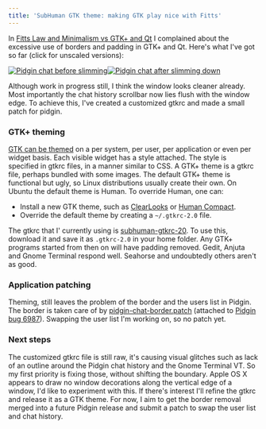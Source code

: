 ```yaml
---
title: 'SubHuman GTK theme: making GTK play nice with Fitts'
---
```


In [Fitts Law and Minimalism vs GTK+ and
Qt](/blog/2008/09/18/fitts-law-and-minimalism-vs-gtk-and-qt/)
I complained about the excessive use of borders and padding in GTK+ and
Qt. Here's what I've got so far (click for unscaled versions):

[![Pidgin
chat before
slimming](../../../uploads/2008/09/pidgin-chat-before.png "pidgin-chat-before")](../../../uploads/2008/09/pidgin-chat-before.png)[![Pidgin
chat after slimming
down](../../../uploads/2008/09/pidgin-chat-after.png "pidgin-chat-after")](../../../uploads/2008/09/pidgin-chat-after.png)

Although work in progress still, I think the window looks cleaner
already. Most importantly the chat history scrollbar now lies flush with
the window edge. To achieve this, I've created a customized gtkrc and
made a small patch for pidgin. <!--more-->

### GTK+ theming

[GTK can be
themed](http://live.gnome.org/GnomeArt/Tutorials/GtkThemes%20) on a per
system, per user, per application or even per widget basis. Each visible
widget has a style attached. The style is specified in gtkrc files, in a
manner similar to CSS. A GTK+ theme is a gtkrc file, perhaps bundled
with some images. The default GTK+ theme is functional but ugly, so
Linux distributions usually create their own. On Ubuntu the default
theme is Human. To override Human, one can:

-   Install a new GTK theme, such as
    [ClearLooks](http://www.gnome-look.org/content/show.php?content=19527)
    or [Human
    Compact](http://www.gnome-look.org/content/show.php?content=80980).
-   Override the default theme by creating a `~/.gtkrc-2.0` file.

The gtkrc that I' currently using is
[subhuman-gtkrc-20](../../../uploads/2008/09/subhuman-gtkrc-20).
To use this, download it and save it as `.gtkrc-2.0` in your home
folder. Any GTK+ programs started from then on will have padding
removed. Gedit, Anjuta and Gnome Terminal respond well. Seahorse and
undoubtedly others aren't as good.

### Application patching

Theming, still leaves the problem of the border and the users list in
Pidgin. The border is taken care of by
[pidgin-chat-border.patch](http://developer.pidgin.im/attachment/ticket/6987/pidgin-chat-border.patch)
(attached to [Pidgin bug 6987](http://developer.pidgin.im/ticket/6987)).
Swapping the user list I'm working on, so no patch yet.

### Next steps

The customized gtkrc file is still raw, it's causing visual glitches
such as lack of an outline around the Pidgin chat history and the Gnome
Terminal VT. So my first priority is fixing those, without shifting the
boundary. Apple OS X appears to draw no window decorations along the
vertical edge of a window, I'd like to experiment with this. If there's
interest I'll refine the gtkrc and release it as a GTK theme. For now,
I aim to get the border removal merged into a future Pidgin release and
submit a patch to swap the user list and chat history.
